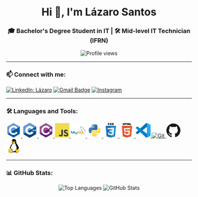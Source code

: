 <h1 align="center">Hi 👋, I'm Lázaro Santos</h1>
<h3 align="center">🎓 Bachelor's Degree Student in IT | 🛠️ Mid-level IT Technician (IFRN)</h3>

<p align="center">
  <img src="https://komarev.com/ghpvc/?username=lazarobo&label=Profile%20Views&color=8A2BE2&style=flat" alt="Profile views" />
</p>

---

### 📫 Connect with me:

[![LinkedIn: Lázaro](https://img.shields.io/badge/-Lázaro-007BFF?style=flat-square&logo=Linkedin&logoColor=white)](https://www.linkedin.com/in/lázarogabriel11/)
[![Gmail Badge](https://img.shields.io/badge/-lazaro.11.gabriel@gmail.com-343A40?style=flat-square&logo=Gmail&logoColor=white)](mailto:lazaro.11.gabriel@gmail.com)
[![Instagram](https://img.shields.io/badge/-@lg.big-8A2BE2?style=flat-square&logo=Instagram&logoColor=white)](https://instagram.com/lg.big)

---

### 🛠️ Languages and Tools:

<p align="left">
  <!-- Linguagens -->
  <a href="https://www.cprogramming.com/" target="_blank" rel="noreferrer">
    <img src="https://raw.githubusercontent.com/devicons/devicon/master/icons/c/c-original.svg" alt="C" width="40" height="40"/>
  </a>
  <a href="https://www.w3schools.com/cpp/" target="_blank" rel="noreferrer">
    <img src="https://raw.githubusercontent.com/devicons/devicon/master/icons/cplusplus/cplusplus-original.svg" alt="C++" width="40" height="40"/>
  </a>
  <a href="https://www.w3schools.com/cs/" target="_blank" rel="noreferrer">
    <img src="https://raw.githubusercontent.com/devicons/devicon/master/icons/csharp/csharp-original.svg" alt="C#" width="40" height="40"/>
  </a>
  <a href="https://developer.mozilla.org/en-US/docs/Web/JavaScript" target="_blank" rel="noreferrer">
    <img src="https://raw.githubusercontent.com/devicons/devicon/master/icons/javascript/javascript-original.svg" alt="JavaScript" width="40" height="40"/>
  </a>
  <a href="https://www.mysql.com/" target="_blank" rel="noreferrer">
    <img src="https://raw.githubusercontent.com/devicons/devicon/master/icons/mysql/mysql-original-wordmark.svg" alt="MySQL" width="40" height="40"/>
  </a>
  <a href="https://www.python.org" target="_blank" rel="noreferrer">
    <img src="https://raw.githubusercontent.com/devicons/devicon/master/icons/python/python-original.svg" alt="Python" width="40" height="40"/>
  </a>
  <a href="https://www.w3schools.com/css/" target="_blank" rel="noreferrer">
    <img src="https://raw.githubusercontent.com/devicons/devicon/master/icons/css3/css3-original-wordmark.svg" alt="CSS" width="40" height="40"/>
  </a>
  <a href="https://www.w3.org/html/" target="_blank" rel="noreferrer">
    <img src="https://raw.githubusercontent.com/devicons/devicon/master/icons/html5/html5-original-wordmark.svg" alt="HTML" width="40" height="40"/>
  </a>

  <!-- Ferramentas -->
  <a href="https://code.visualstudio.com/" target="_blank" rel="noreferrer">
    <img src="https://raw.githubusercontent.com/devicons/devicon/master/icons/vscode/vscode-original.svg" alt="VS Code" width="40" height="40"/>
  </a>
  <a href="https://git-scm.com/" target="_blank" rel="noreferrer">
    <img src="https://www.vectorlogo.zone/logos/git-scm/git-scm-icon.svg" alt="Git" width="40" height="40"/>
  </a>
  <a href="https://github.com/" target="_blank" rel="noreferrer">
    <img src="https://raw.githubusercontent.com/devicons/devicon/master/icons/github/github-original.svg" alt="GitHub" width="40" height="40"/>
  </a>
  <a href="https://www.linux.org/" target="_blank" rel="noreferrer">
    <img src="https://raw.githubusercontent.com/devicons/devicon/master/icons/linux/linux-original.svg" alt="Linux" width="40" height="40"/>
  </a>
</p>

---

### 📊 GitHub Stats:

<p align="center">
  <img src="https://github-readme-stats.vercel.app/api/top-langs/?username=lazarobo&layout=compact&theme=tokyonight" alt="Top Languages" />
  <img src="https://github-readme-stats.vercel.app/api?username=lazarobo&show_icons=true&theme=tokyonight&rank_icon=github" alt="GitHub Stats" />
</p>
